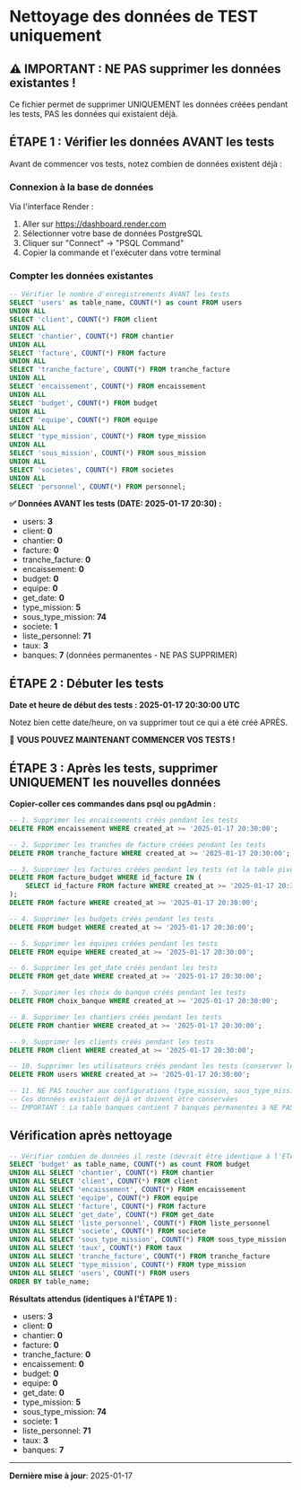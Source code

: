 # Nettoyage des données de TEST uniquement

## ⚠️ IMPORTANT : NE PAS supprimer les données existantes !

Ce fichier permet de supprimer UNIQUEMENT les données créées pendant les tests, PAS les données qui existaient déjà.

## ÉTAPE 1 : Vérifier les données AVANT les tests

Avant de commencer vos tests, notez combien de données existent déjà :

### Connexion à la base de données

Via l'interface Render :
1. Aller sur https://dashboard.render.com
2. Sélectionner votre base de données PostgreSQL
3. Cliquer sur "Connect" → "PSQL Command"
4. Copier la commande et l'exécuter dans votre terminal

### Compter les données existantes

```sql
-- Vérifier le nombre d'enregistrements AVANT les tests
SELECT 'users' as table_name, COUNT(*) as count FROM users
UNION ALL
SELECT 'client', COUNT(*) FROM client
UNION ALL
SELECT 'chantier', COUNT(*) FROM chantier
UNION ALL
SELECT 'facture', COUNT(*) FROM facture
UNION ALL
SELECT 'tranche_facture', COUNT(*) FROM tranche_facture
UNION ALL
SELECT 'encaissement', COUNT(*) FROM encaissement
UNION ALL
SELECT 'budget', COUNT(*) FROM budget
UNION ALL
SELECT 'equipe', COUNT(*) FROM equipe
UNION ALL
SELECT 'type_mission', COUNT(*) FROM type_mission
UNION ALL
SELECT 'sous_mission', COUNT(*) FROM sous_mission
UNION ALL
SELECT 'societes', COUNT(*) FROM societes
UNION ALL
SELECT 'personnel', COUNT(*) FROM personnel;
```

**✅ Données AVANT les tests (DATE: 2025-01-17 20:30) :**
- users: **3**
- client: **0**
- chantier: **0**
- facture: **0**
- tranche_facture: **0**
- encaissement: **0**
- budget: **0**
- equipe: **0**
- get_date: **0**
- type_mission: **5**
- sous_type_mission: **74**
- societe: **1**
- liste_personnel: **71**
- taux: **3**
- banques: **7** (données permanentes - NE PAS SUPPRIMER)

## ÉTAPE 2 : Débuter les tests

**Date et heure de début des tests : 2025-01-17 20:30:00 UTC**

Notez bien cette date/heure, on va supprimer tout ce qui a été créé APRÈS.

🚀 **VOUS POUVEZ MAINTENANT COMMENCER VOS TESTS !**

## ÉTAPE 3 : Après les tests, supprimer UNIQUEMENT les nouvelles données

**Copier-coller ces commandes dans psql ou pgAdmin :**

```sql
-- 1. Supprimer les encaissements créés pendant les tests
DELETE FROM encaissement WHERE created_at >= '2025-01-17 20:30:00';

-- 2. Supprimer les tranches de facture créées pendant les tests
DELETE FROM tranche_facture WHERE created_at >= '2025-01-17 20:30:00';

-- 3. Supprimer les factures créées pendant les tests (et la table pivot)
DELETE FROM facture_budget WHERE id_facture IN (
    SELECT id_facture FROM facture WHERE created_at >= '2025-01-17 20:30:00'
);
DELETE FROM facture WHERE created_at >= '2025-01-17 20:30:00';

-- 4. Supprimer les budgets créés pendant les tests
DELETE FROM budget WHERE created_at >= '2025-01-17 20:30:00';

-- 5. Supprimer les équipes créées pendant les tests
DELETE FROM equipe WHERE created_at >= '2025-01-17 20:30:00';

-- 6. Supprimer les get_date créés pendant les tests
DELETE FROM get_date WHERE created_at >= '2025-01-17 20:30:00';

-- 7. Supprimer les choix de banque créés pendant les tests
DELETE FROM choix_banque WHERE created_at >= '2025-01-17 20:30:00';

-- 8. Supprimer les chantiers créés pendant les tests
DELETE FROM chantier WHERE created_at >= '2025-01-17 20:30:00';

-- 9. Supprimer les clients créés pendant les tests
DELETE FROM client WHERE created_at >= '2025-01-17 20:30:00';

-- 10. Supprimer les utilisateurs créés pendant les tests (conserver les 3 existants)
DELETE FROM users WHERE created_at >= '2025-01-17 20:30:00';

-- 11. NE PAS toucher aux configurations (type_mission, sous_type_mission, societe, liste_personnel, taux, banques)
-- Ces données existaient déjà et doivent être conservées
-- IMPORTANT : La table banques contient 7 banques permanentes à NE PAS supprimer
```

## Vérification après nettoyage

```sql
-- Vérifier combien de données il reste (devrait être identique à l'ÉTAPE 1)
SELECT 'budget' as table_name, COUNT(*) as count FROM budget
UNION ALL SELECT 'chantier', COUNT(*) FROM chantier
UNION ALL SELECT 'client', COUNT(*) FROM client
UNION ALL SELECT 'encaissement', COUNT(*) FROM encaissement
UNION ALL SELECT 'equipe', COUNT(*) FROM equipe
UNION ALL SELECT 'facture', COUNT(*) FROM facture
UNION ALL SELECT 'get_date', COUNT(*) FROM get_date
UNION ALL SELECT 'liste_personnel', COUNT(*) FROM liste_personnel
UNION ALL SELECT 'societe', COUNT(*) FROM societe
UNION ALL SELECT 'sous_type_mission', COUNT(*) FROM sous_type_mission
UNION ALL SELECT 'taux', COUNT(*) FROM taux
UNION ALL SELECT 'tranche_facture', COUNT(*) FROM tranche_facture
UNION ALL SELECT 'type_mission', COUNT(*) FROM type_mission
UNION ALL SELECT 'users', COUNT(*) FROM users
ORDER BY table_name;
```

**Résultats attendus (identiques à l'ÉTAPE 1) :**
- users: **3**
- client: **0**
- chantier: **0**
- facture: **0**
- tranche_facture: **0**
- encaissement: **0**
- budget: **0**
- equipe: **0**
- get_date: **0**
- type_mission: **5**
- sous_type_mission: **74**
- societe: **1**
- liste_personnel: **71**
- taux: **3**
- banques: **7**

---

**Dernière mise à jour**: 2025-01-17
